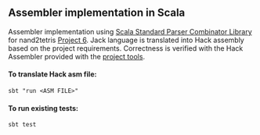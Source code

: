 ## Assembler implementation in Scala

Assembler implementation using [Scala Standard Parser Combinator
Library](https://github.com/scala/scala-parser-combinators) for nand2tetris [Project 6](https://www.nand2tetris.org/project06).
Jack language is translated into Hack assembly based on the project requirements.
Correctness is verified with the Hack Assembler provided with the [project tools](https://www.nand2tetris.org/software).

#### To translate Hack asm file:
```
sbt "run <ASM FILE>"
```

#### To run existing tests:
```
sbt test
```

